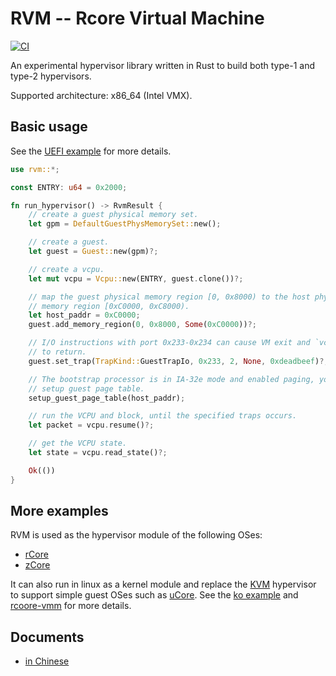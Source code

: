 # RVM -- Rcore Virtual Machine

[![CI](https://github.com/rcore-os/RVM/workflows/CI/badge.svg?branch=master)](https://github.com/rcore-os/RVM/actions)

An experimental hypervisor library written in Rust to build both type-1 and type-2 hypervisors.

Supported architecture: x86_64 (Intel VMX).

## Basic usage

See the [UEFI example](examples/uefi/src/main.rs) for more details.

```rust
use rvm::*;

const ENTRY: u64 = 0x2000;

fn run_hypervisor() -> RvmResult {
    // create a guest physical memory set.
    let gpm = DefaultGuestPhysMemorySet::new();

    // create a guest.
    let guest = Guest::new(gpm)?;

    // create a vcpu.
    let mut vcpu = Vcpu::new(ENTRY, guest.clone())?;

    // map the guest physical memory region [0, 0x8000) to the host phyical
    // memory region [0xC0000, 0xC8000).
    let host_paddr = 0xC0000;
    guest.add_memory_region(0, 0x8000, Some(0xC0000))?;

    // I/O instructions with port 0x233-0x234 can cause VM exit and `vcpu.resume()`
    // to return.
    guest.set_trap(TrapKind::GuestTrapIo, 0x233, 2, None, 0xdeadbeef)?;

    // The bootstrap processor is in IA-32e mode and enabled paging, you need to
    // setup guest page table.
    setup_guest_page_table(host_paddr);

    // run the VCPU and block, until the specified traps occurs.
    let packet = vcpu.resume()?;

    // get the VCPU state.
    let state = vcpu.read_state()?;

    Ok(())
}
```

## More examples

RVM is used as the hypervisor module of the following OSes:

* [rCore](https://github.com/rcore-os/rCore)
* [zCore](https://github.com/rcore-os/zCore)

It can also run in linux as a kernel module and replace the [KVM](https://www.linux-kvm.org/page/Main_Page) hypervisor to support simple guest OSes such as [uCore](https://github.com/chyyuu/os_kernel_lab/tree/master). See the [ko example](examples/ko) and [rcoore-vmm](https://github.com/rcore-os/rcore-vmm) for more details.

## Documents

* [in Chinese](https://github.com/rcore-os/RVM/wiki)
